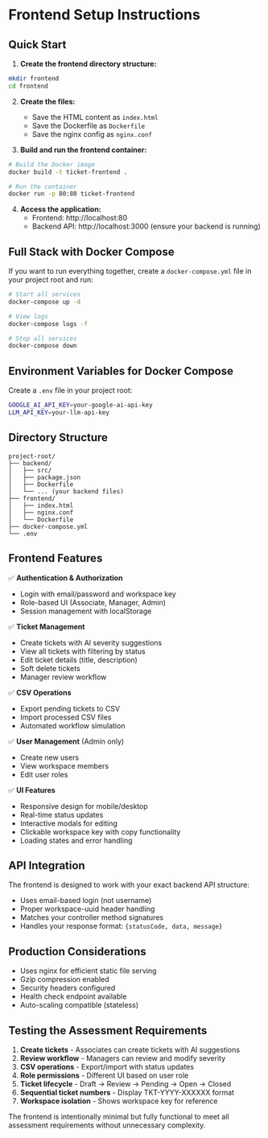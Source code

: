 # Frontend Setup Instructions

## Quick Start

1. **Create the frontend directory structure:**
```bash
mkdir frontend
cd frontend
```

2. **Create the files:**
   - Save the HTML content as `index.html`
   - Save the Dockerfile as `Dockerfile`
   - Save the nginx config as `nginx.conf`

3. **Build and run the frontend container:**
```bash
# Build the Docker image
docker build -t ticket-frontend .

# Run the container
docker run -p 80:80 ticket-frontend
```

4. **Access the application:**
   - Frontend: http://localhost:80
   - Backend API: http://localhost:3000 (ensure your backend is running)

## Full Stack with Docker Compose

If you want to run everything together, create a `docker-compose.yml` file in your project root and run:

```bash
# Start all services
docker-compose up -d

# View logs
docker-compose logs -f

# Stop all services
docker-compose down
```

## Environment Variables for Docker Compose

Create a `.env` file in your project root:
```bash
GOOGLE_AI_API_KEY=your-google-ai-api-key
LLM_API_KEY=your-llm-api-key
```

## Directory Structure

```
project-root/
├── backend/
│   ├── src/
│   ├── package.json
│   ├── Dockerfile
│   └── ... (your backend files)
├── frontend/
│   ├── index.html
│   ├── nginx.conf
│   └── Dockerfile
├── docker-compose.yml
└── .env
```

## Frontend Features

✅ **Authentication & Authorization**
- Login with email/password and workspace key
- Role-based UI (Associate, Manager, Admin)
- Session management with localStorage

✅ **Ticket Management**
- Create tickets with AI severity suggestions
- View all tickets with filtering by status
- Edit ticket details (title, description)
- Soft delete tickets
- Manager review workflow

✅ **CSV Operations**
- Export pending tickets to CSV
- Import processed CSV files
- Automated workflow simulation

✅ **User Management** (Admin only)
- Create new users
- View workspace members
- Edit user roles

✅ **UI Features**
- Responsive design for mobile/desktop
- Real-time status updates
- Interactive modals for editing
- Clickable workspace key with copy functionality
- Loading states and error handling

## API Integration

The frontend is designed to work with your exact backend API structure:

- Uses email-based login (not username)
- Proper workspace-uuid header handling
- Matches your controller method signatures
- Handles your response format: `{statusCode, data, message}`

## Production Considerations

- Uses nginx for efficient static file serving
- Gzip compression enabled
- Security headers configured
- Health check endpoint available
- Auto-scaling compatible (stateless)

## Testing the Assessment Requirements

1. **Create tickets** - Associates can create tickets with AI suggestions
2. **Review workflow** - Managers can review and modify severity
3. **CSV operations** - Export/import with status updates
4. **Role permissions** - Different UI based on user role
5. **Ticket lifecycle** - Draft → Review → Pending → Open → Closed
6. **Sequential ticket numbers** - Display TKT-YYYY-XXXXXX format
7. **Workspace isolation** - Shows workspace key for reference

The frontend is intentionally minimal but fully functional to meet all assessment requirements without unnecessary complexity.